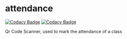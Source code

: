 # attendance

[![Codacy Badge](https://api.codacy.com/project/badge/Grade/8678bef228964cf1953677553bae554d)](https://app.codacy.com/app/ariG23498/attendance?utm_source=github.com&utm_medium=referral&utm_content=ariG23498/attendance&utm_campaign=Badge_Grade_Dashboard)
[![Codacy Badge](https://api.codacy.com/project/badge/Grade/c88c8c882a1c404a9ed9546242a9bfbf)](https://app.codacy.com/app/ariG23498/attendance?utm_source=github.com&utm_medium=referral&utm_content=ariG23498/attendance&utm_campaign=Badge_Grade_Settings)

Qr Code Scanner, used to mark the attendance of a class
